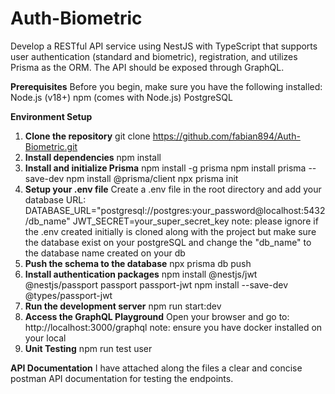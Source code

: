 # Auth-Biometric
Develop a RESTful API service using NestJS with TypeScript that supports user authentication (standard and biometric), registration, and utilizes Prisma as the ORM. The API should be exposed through GraphQL.

**Prerequisites**
Before you begin, make sure you have the following installed:
Node.js (v18+)
npm (comes with Node.js)
PostgreSQL 

**Environment Setup**
1. **Clone the repository**
git clone https://github.com/fabian894/Auth-Biometric.git
2. **Install dependencies**
npm install
3. **Install and initialize Prisma**
npm install -g prisma
npm install prisma --save-dev
npm install @prisma/client
npx prisma init
4. **Setup your .env file**
Create a .env file in the root directory and add your database URL:
DATABASE_URL="postgresql://postgres:your_password@localhost:5432/db_name"
JWT_SECRET=your_super_secret_key
note: please ignore if the .env created initially is cloned along with the project but make sure the database exist on your postgreSQL and change the "db_name" to the database name created on your db
5. **Push the schema to the database**
npx prisma db push
6. **Install authentication packages**
npm install @nestjs/jwt @nestjs/passport passport passport-jwt
npm install --save-dev @types/passport-jwt
7. **Run the development server**
npm run start:dev
8. **Access the GraphQL Playground**
Open your browser and go to: http://localhost:3000/graphql
note: ensure you have docker installed on your local
9. **Unit Testing**
npm run test user

**API Documentation**
I have attached along the files a clear and concise postman API documentation for testing the endpoints. 
